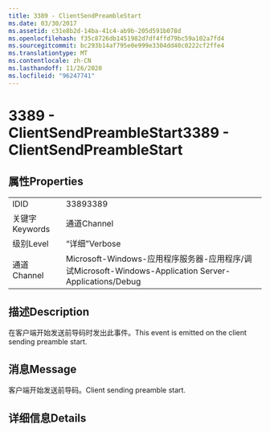 ```yaml
---
title: 3389 - ClientSendPreambleStart
ms.date: 03/30/2017
ms.assetid: c31e8b2d-14ba-41c4-ab9b-205d591b078d
ms.openlocfilehash: f35c8726db1451982d7df4ffd79bc59a102a7fd4
ms.sourcegitcommit: bc293b14af795e0e999e3304dd40c0222cf2ffe4
ms.translationtype: MT
ms.contentlocale: zh-CN
ms.lasthandoff: 11/26/2020
ms.locfileid: "96247741"
---
```

# <a name="3389---clientsendpreamblestart"></a><span data-ttu-id="91a87-102">3389 - ClientSendPreambleStart</span><span class="sxs-lookup"><span data-stu-id="91a87-102">3389 - ClientSendPreambleStart</span></span>

## <a name="properties"></a><span data-ttu-id="91a87-103">属性</span><span class="sxs-lookup"><span data-stu-id="91a87-103">Properties</span></span>  
  
|||  
|-|-|  
|<span data-ttu-id="91a87-104">ID</span><span class="sxs-lookup"><span data-stu-id="91a87-104">ID</span></span>|<span data-ttu-id="91a87-105">3389</span><span class="sxs-lookup"><span data-stu-id="91a87-105">3389</span></span>|  
|<span data-ttu-id="91a87-106">关键字</span><span class="sxs-lookup"><span data-stu-id="91a87-106">Keywords</span></span>|<span data-ttu-id="91a87-107">通道</span><span class="sxs-lookup"><span data-stu-id="91a87-107">Channel</span></span>|  
|<span data-ttu-id="91a87-108">级别</span><span class="sxs-lookup"><span data-stu-id="91a87-108">Level</span></span>|<span data-ttu-id="91a87-109">“详细”</span><span class="sxs-lookup"><span data-stu-id="91a87-109">Verbose</span></span>|  
|<span data-ttu-id="91a87-110">通道</span><span class="sxs-lookup"><span data-stu-id="91a87-110">Channel</span></span>|<span data-ttu-id="91a87-111">Microsoft-Windows-应用程序服务器-应用程序/调试</span><span class="sxs-lookup"><span data-stu-id="91a87-111">Microsoft-Windows-Application Server-Applications/Debug</span></span>|  
  
## <a name="description"></a><span data-ttu-id="91a87-112">描述</span><span class="sxs-lookup"><span data-stu-id="91a87-112">Description</span></span>  

 <span data-ttu-id="91a87-113">在客户端开始发送前导码时发出此事件。</span><span class="sxs-lookup"><span data-stu-id="91a87-113">This event is emitted on the client sending preamble start.</span></span>  
  
## <a name="message"></a><span data-ttu-id="91a87-114">消息</span><span class="sxs-lookup"><span data-stu-id="91a87-114">Message</span></span>  

 <span data-ttu-id="91a87-115">客户端开始发送前导码。</span><span class="sxs-lookup"><span data-stu-id="91a87-115">Client sending preamble start.</span></span>  
  
## <a name="details"></a><span data-ttu-id="91a87-116">详细信息</span><span class="sxs-lookup"><span data-stu-id="91a87-116">Details</span></span>
